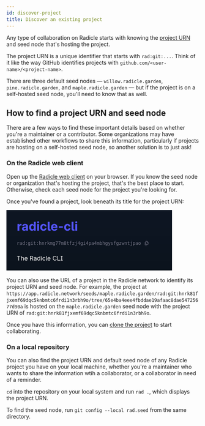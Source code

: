 ```yaml
---
id: discover-project
title: Discover an existing project
---
```


Any type of collaboration on Radicle starts with knowing the [project
URN](understanding-radicle/glossary.md#project-urn) and seed node that's hosting the project.

The project URN is a unique identifier that starts with `rad:git:...`. Think of it like the way GitHub identifies
projects with `github.com/<user-name>/<project-name>`.

There are three default seed nodes — `willow.radicle.garden`, `pine.radicle.garden`, and `maple.radicle.garden` — but if
the project is on a self-hosted seed node, you'll need to know that as well.

## How to find a project URN and seed node

There are a few ways to find these important details based on whether you're a maintainer or a contributor. Some
organizations may have established other workflows to share this information, particularly if projects are hosting on a
self-hosted seed node, so another solution is to just ask!

### On the Radicle web client

Open up the [Radicle web client](https://app.radicle.network/) on your browser. If you know the seed node or organization that's hosting the project, that's the best place to start. Otherwise, check each seed node for the project you're looking for.

Once you've found a project, look beneath its title for the project URN:

![A project URN discovered in the Radicle web alcient](/img/web-client-urn.png)

You can also use the URL of a project in the Radicle network to identify its project URN and seed node. For example, the
project at
`https://app.radicle.network/seeds/maple.radicle.garden/rad:git:hnrk81fjxemf69dqc5knbmtc6frdi1n3rbh9o/tree/65e4ba4eee4fbddae19afaac8dae54725677d90a`
is hosted on the `maple.radicle.garden` seed node with the project URN of
`rad:git:hnrk81fjxemf69dqc5knbmtc6frdi1n3rbh9o`.

Once you have this information, you can [clone the project](using-radicle/contribute-project.md) to start collaborating.

### On a local repository

You can also find the project URN and default seed node of any Radicle project you have on your local machine, whether
you're a maintainer who wants to share the information wtih a collaborator, or a collaborator in need of a reminder.

`cd` into the repository on your local system and run `rad .`, which displays the project URN.

To find the seed node, run `git config --local rad.seed` from the same directory.
